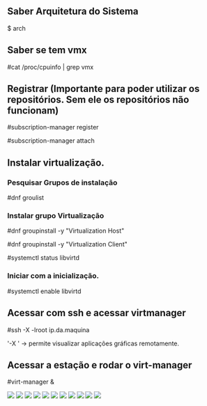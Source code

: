 
## Saber Arquitetura do Sistema
$ arch

## Saber se tem vmx

#cat /proc/cpuinfo | grep vmx

## Registrar (Importante para poder utilizar os repositórios. Sem ele os repositórios não funcionam)

#subscription-manager register

#subscription-manager attach

## Instalar virtualização.

### Pesquisar Grupos de instalação

#dnf groulist

### Instalar grupo Virtualização

#dnf groupinstall -y "Virtualization Host"

#dnf groupinstall -y "Virtualization Client"

#systemctl status libvirtd

### Iniciar com a inicialização.

#systemctl enable libvirtd

## Acessar com ssh e acessar virtmanager

#ssh -X -lroot ip.da.maquina
 
 '-X ' -> permite visualizar aplicações gráficas remotamente.


## Acessar a estação e rodar o virt-manager 

#virt-manager &

<img src="imagens/virt-manager1.png">
<img src="imagens/virt-manager2.png">
<img src="imagens/virt-manager3.png">
<img src="imagens/virt-manager4.png">
<img src="imagens/virt-manager5.png">
<img src="imagens/virt-manager6.png">
<img src="imagens/virt-manager7.png">
<img src="imagens/virt-manager8.png">
<img src="imagens/virt-manager9.png">
<img src="imagens/virt-manager10.png">
<img src="imagens/virt-manager11.png">
